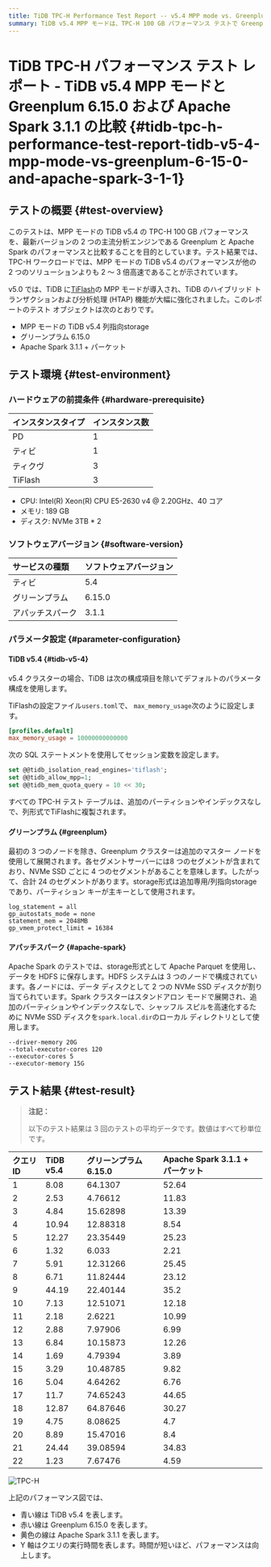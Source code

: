 ```yaml
---
title: TiDB TPC-H Performance Test Report -- v5.4 MPP mode vs. Greenplum 6.15.0 and Apache Spark 3.1.1
summary: TiDB v5.4 MPP モードは、TPC-H 100 GB パフォーマンス テストで Greenplum 6.15.0 および Apache Spark 3.1.1 よりも優れています。TiDB の MPP モードは 2 ～ 3 倍高速です。テスト結果によると、TiDB v5.4 は Greenplum および Apache Spark と比較してクエリ実行時間が大幅に短くなっています。
---
```


# TiDB TPC-H パフォーマンス テスト レポート - TiDB v5.4 MPP モードと Greenplum 6.15.0 および Apache Spark 3.1.1 の比較 {#tidb-tpc-h-performance-test-report-tidb-v5-4-mpp-mode-vs-greenplum-6-15-0-and-apache-spark-3-1-1}

## テストの概要 {#test-overview}

このテストは、MPP モードの TiDB v5.4 の TPC-H 100 GB パフォーマンスを、最新バージョンの 2 つの主流分析エンジンである Greenplum と Apache Spark のパフォーマンスと比較することを目的としています。テスト結果では、TPC-H ワークロードでは、MPP モードの TiDB v5.4 のパフォーマンスが他の 2 つのソリューションよりも 2 ～ 3 倍高速であることが示されています。

v5.0 では、TiDB に[TiFlash](/tiflash/tiflash-overview.md)の MPP モードが導入され、TiDB のハイブリッド トランザクションおよび分析処理 (HTAP) 機能が大幅に強化されました。このレポートのテスト オブジェクトは次のとおりです。

-   MPP モードの TiDB v5.4 列指向storage
-   グリーンプラム 6.15.0
-   Apache Spark 3.1.1 + パーケット

## テスト環境 {#test-environment}

### ハードウェアの前提条件 {#hardware-prerequisite}

| インスタンスタイプ | インスタンス数 |
| :-------- | :------ |
| PD        | 1       |
| ティビ       | 1       |
| ティクヴ      | 3       |
| TiFlash   | 3       |

-   CPU: Intel(R) Xeon(R) CPU E5-2630 v4 @ 2.20GHz、40 コア
-   メモリ: 189 GB
-   ディスク: NVMe 3TB * 2

### ソフトウェアバージョン {#software-version}

| サービスの種類  | ソフトウェアバージョン |
| :------- | :---------- |
| ティビ      | 5.4         |
| グリーンプラム  | 6.15.0      |
| アパッチスパーク | 3.1.1       |

### パラメータ設定 {#parameter-configuration}

#### TiDB v5.4 {#tidb-v5-4}

v5.4 クラスターの場合、TiDB は次の構成項目を除いてデフォルトのパラメータ構成を使用します。

TiFlashの設定ファイル`users.toml`で、 `max_memory_usage`次のように設定します。

```toml
[profiles.default]
max_memory_usage = 10000000000000
```

次の SQL ステートメントを使用してセッション変数を設定します。

```sql
set @@tidb_isolation_read_engines='tiflash';
set @@tidb_allow_mpp=1;
set @@tidb_mem_quota_query = 10 << 30;
```

すべての TPC-H テスト テーブルは、追加のパーティションやインデックスなしで、列形式でTiFlashに複製されます。

#### グリーンプラム {#greenplum}

最初の 3 つのノードを除き、Greenplum クラスターは追加のマスター ノードを使用して展開されます。各セグメントサーバーには8 つのセグメントが含まれており、NVMe SSD ごとに 4 つのセグメントがあることを意味します。したがって、合計 24 のセグメントがあります。storage形式は追加専用/列指向storageであり、パーティション キーが主キーとして使用されます。

    log_statement = all
    gp_autostats_mode = none
    statement_mem = 2048MB
    gp_vmem_protect_limit = 16384

#### アパッチスパーク {#apache-spark}

Apache Spark のテストでは、storage形式として Apache Parquet を使用し、データを HDFS に保存します。HDFS システムは 3 つのノードで構成されています。各ノードには、データ ディスクとして 2 つの NVMe SSD ディスクが割り当てられています。Spark クラスターはスタンドアロン モードで展開され、追加のパーティションやインデックスなしで、シャッフル スピルを高速化するために NVMe SSD ディスクを`spark.local.dir`のローカル ディレクトリとして使用します。

    --driver-memory 20G
    --total-executor-cores 120
    --executor-cores 5
    --executor-memory 15G

## テスト結果 {#test-result}

> **注記：**
>
> 以下のテスト結果は 3 回のテストの平均データです。数値はすべて秒単位です。

| クエリID | TiDB v5.4 | グリーンプラム 6.15.0 | Apache Spark 3.1.1 + パーケット |
| :---- | :-------- | :------------- | :------------------------- |
| 1     | 8.08      | 64.1307        | 52.64                      |
| 2     | 2.53      | 4.76612        | 11.83                      |
| 3     | 4.84      | 15.62898       | 13.39                      |
| 4     | 10.94     | 12.88318       | 8.54                       |
| 5     | 12.27     | 23.35449       | 25.23                      |
| 6     | 1.32      | 6.033          | 2.21                       |
| 7     | 5.91      | 12.31266       | 25.45                      |
| 8     | 6.71      | 11.82444       | 23.12                      |
| 9     | 44.19     | 22.40144       | 35.2                       |
| 10    | 7.13      | 12.51071       | 12.18                      |
| 11    | 2.18      | 2.6221         | 10.99                      |
| 12    | 2.88      | 7.97906        | 6.99                       |
| 13    | 6.84      | 10.15873       | 12.26                      |
| 14    | 1.69      | 4.79394        | 3.89                       |
| 15    | 3.29      | 10.48785       | 9.82                       |
| 16    | 5.04      | 4.64262        | 6.76                       |
| 17    | 11.7      | 74.65243       | 44.65                      |
| 18    | 12.87     | 64.87646       | 30.27                      |
| 19    | 4.75      | 8.08625        | 4.7                        |
| 20    | 8.89      | 15.47016       | 8.4                        |
| 21    | 24.44     | 39.08594       | 34.83                      |
| 22    | 1.23      | 7.67476        | 4.59                       |

![TPC-H](/media/tidb-v5.4-tpch-100-vs-gp-spark.png)

上記のパフォーマンス図では、

-   青い線は TiDB v5.4 を表します。
-   赤い線は Greenplum 6.15.0 を表します。
-   黄色の線は Apache Spark 3.1.1 を表します。
-   Y 軸はクエリの実行時間を表します。時間が短いほど、パフォーマンスは向上します。
